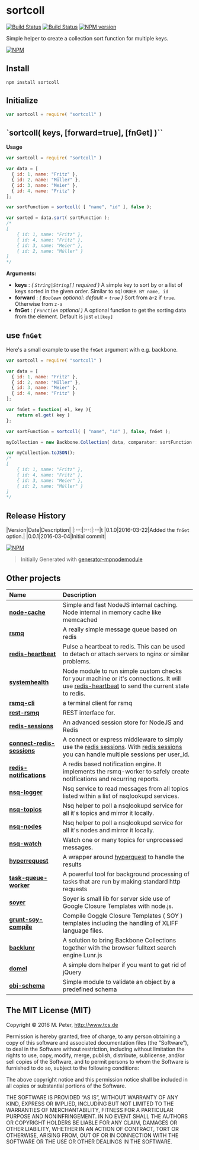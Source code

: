 sortcoll
============

[![Build Status](https://secure.travis-ci.org/mpneuried/sortcoll.png?branch=master)](http://travis-ci.org/mpneuried/sortcoll)
[![Build Status](https://david-dm.org/mpneuried/sortcoll.png)](https://david-dm.org/mpneuried/sortcoll)
[![NPM version](https://badge.fury.io/js/sortcoll.png)](http://badge.fury.io/js/sortcoll)

Simple helper to create a collection sort function for multiple keys.

[![NPM](https://nodei.co/npm/sortcoll.png?downloads=true&stars=true)](https://nodei.co/npm/sortcoll/)

## Install

```
npm install sortcoll
```

## Initialize

```js
var sortcoll = require( "sortcoll" )
```


## `sortcoll( keys, [forward=true], [fnGet] )``

**Usage** 

```js
var sortcoll = require( "sortcoll" )

var data = [  
  { id: 1, name: "Fritz" },
  { id: 2, name: "Müller" },
  { id: 3, name: "Meier" },
  { id: 4, name: "Fritz" }
];

var sortFunction = sortcoll( [ "name", "id" ], false );

var sorted = data.sort( sortFunction );
/*
[
    { id: 1, name: "Fritz" },
    { id: 4, name: "Fritz" },
    { id: 3, name: "Meier" },
    { id: 2, name: "Müller" }
]
*/
```

**Arguments:**

- **keys** : *( `String|String[]` required )* A simple key to sort by or a list of keys sorted in the given order. Similar to sql `ORDER BY name, id`
- **forward** : *( `Boolean` optional: default = `true` )* Sort from a-z if `true`. Otherwise from `z-a`
- **fnGet** : *( `Function` optional )* A optional function to get the sorting data from the element. Default is just `el[key]`


## use `fnGet`

Here's a small example to use the `fnGet` argument with e.g. backbone.

```js
var sortcoll = require( "sortcoll" )

var data = [  
  { id: 1, name: "Fritz" },
  { id: 2, name: "Müller" },
  { id: 3, name: "Meier" },
  { id: 4, name: "Fritz" }
];

var fnGet = function( el, key ){
    return el.get( key )
};

var sortFunction = sortcoll( [ "name", "id" ], false, fnGet );

myCollection = new Backbone.Collection( data, comparator: sortFunction )

var myCollection.toJSON();
/*
[
    { id: 1, name: "Fritz" },
    { id: 4, name: "Fritz" },
    { id: 3, name: "Meier" },
    { id: 2, name: "Müller" }
]
*/
```

## Release History
|Version|Date|Description|
|:--:|:--:|:--|t 
|0.1.0|2016-03-22|Added the `fnGet` option.|
|0.0.1|2016-03-04|Initial commit|

[![NPM](https://nodei.co/npm-dl/sortcoll.png?months=6)](https://nodei.co/npm/sortcoll/)

> Initially Generated with [generator-mpnodemodule](https://github.com/mpneuried/generator-mpnodemodule)

## Other projects

|Name|Description|
|:--|:--|
|[**node-cache**](https://github.com/mpneuried/nsq-topics)|Simple and fast NodeJS internal caching. Node internal in memory cache like memcached|
|[**rsmq**](https://github.com/smrchy/rsmq)|A really simple message queue based on redis|
|[**redis-heartbeat**](https://github.com/mpneuried/redis-heartbeat)|Pulse a heartbeat to redis. This can be used to detach or attach servers to nginx or similar problems.|
|[**systemhealth**](https://github.com/mpneuried/systemhealth)|Node module to run simple custom checks for your machine or it's connections. It will use [redis-heartbeat](https://github.com/mpneuried/redis-heartbeat) to send the current state to redis.|
|[**rsmq-cli**](https://github.com/mpneuried/rsmq-cli)|a terminal client for rsmq|
|[**rest-rsmq**](https://github.com/smrchy/rest-rsmq)|REST interface for.|
|[**redis-sessions**](https://github.com/smrchy/redis-sessions)|An advanced session store for NodeJS and Redis|
|[**connect-redis-sessions**](https://github.com/mpneuried/connect-redis-sessions)|A connect or express middleware to simply use the [redis sessions](https://github.com/smrchy/redis-sessions). With [redis sessions](https://github.com/smrchy/redis-sessions) you can handle multiple sessions per user_id.|
|[**redis-notifications**](https://github.com/mpneuried/redis-notifications)|A redis based notification engine. It implements the rsmq-worker to safely create notifications and recurring reports.|
|[**nsq-logger**](https://github.com/mpneuried/nsq-logger)|Nsq service to read messages from all topics listed within a list of nsqlookupd services.|
|[**nsq-topics**](https://github.com/mpneuried/nsq-topics)|Nsq helper to poll a nsqlookupd service for all it's topics and mirror it locally.|
|[**nsq-nodes**](https://github.com/mpneuried/nsq-nodes)|Nsq helper to poll a nsqlookupd service for all it's nodes and mirror it locally.|
|[**nsq-watch**](https://github.com/mpneuried/nsq-watch)|Watch one or many topics for unprocessed messages.|
|[**hyperrequest**](https://github.com/mpneuried/hyperrequest)|A wrapper around [hyperquest](https://github.com/substack/hyperquest) to handle the results|
|[**task-queue-worker**](https://github.com/smrchy/task-queue-worker)|A powerful tool for background processing of tasks that are run by making standard http requests
|[**soyer**](https://github.com/mpneuried/soyer)|Soyer is small lib for server side use of Google Closure Templates with node.js.|
|[**grunt-soy-compile**](https://github.com/mpneuried/grunt-soy-compile)|Compile Goggle Closure Templates ( SOY ) templates including the handling of XLIFF language files.|
|[**backlunr**](https://github.com/mpneuried/backlunr)|A solution to bring Backbone Collections together with the browser fulltext search engine Lunr.js|
|[**domel**](https://github.com/mpneuried/domel)|A simple dom helper if you want to get rid of jQuery|
|[**obj-schema**](https://github.com/mpneuried/obj-schema)|Simple module to validate an object by a predefined schema|

## The MIT License (MIT)

Copyright © 2016 M. Peter, http://www.tcs.de

Permission is hereby granted, free of charge, to any person obtaining a copy of this software and associated documentation files (the “Software”), to deal in the Software without restriction, including without limitation the rights to use, copy, modify, merge, publish, distribute, sublicense, and/or sell copies of the Software, and to permit persons to whom the Software is furnished to do so, subject to the following conditions:

The above copyright notice and this permission notice shall be included in all copies or substantial portions of the Software.

THE SOFTWARE IS PROVIDED “AS IS”, WITHOUT WARRANTY OF ANY KIND, EXPRESS OR IMPLIED, INCLUDING BUT NOT LIMITED TO THE WARRANTIES OF MERCHANTABILITY, FITNESS FOR A PARTICULAR PURPOSE AND NONINFRINGEMENT. IN NO EVENT SHALL THE AUTHORS OR COPYRIGHT HOLDERS BE LIABLE FOR ANY CLAIM, DAMAGES OR OTHER LIABILITY, WHETHER IN AN ACTION OF CONTRACT, TORT OR OTHERWISE, ARISING FROM, OUT OF OR IN CONNECTION WITH THE SOFTWARE OR THE USE OR OTHER DEALINGS IN THE SOFTWARE.
